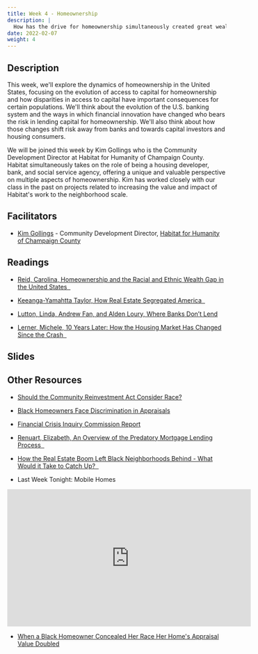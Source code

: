 ```yaml
---
title: Week 4 - Homeownership
description: |
  How has the drive for homeownership simultaneously created great wealth and new risks for households?
date: 2022-02-07
weight: 4
---
```

## Description

This week, we'll explore the dynamics of homeownership in the United States, focusing on the evolution of access to capital for homeownership and how disparities in access to capital have important consequences for certain populations. We'll think about the evolution of the U.S. banking system and the ways in which financial innovation have changed who bears the risk in lending capital for homeownership. We'll also think about how those changes shift risk away from banks and towards capital investors and housing consumers.

We will be joined this week by Kim Gollings who is the Community Development Director at Habitat for Humanity of Champaign County. Habitat simultaneously takes on the role of being a housing developer, bank, and social service agency, offering a unique and valuable perspective on multiple aspects of homeownership. Kim has worked closely with our class in the past on projects related to increasing the value and impact of Habitat's work to the neighborhood scale.

## Facilitators

* [Kim Gollings](https://cuhabitat.org/team/chris-linn/) - Community Development Director, [Habitat for Humanity of Champaign County](https://cuhabitat.org)

## Readings

* [Reid, Carolina, Homeownership and the Racial and Ethnic Wealth Gap in the United States &nbsp;<i class="fas fa-cloud-download-alt"></i>](https://uofi.box.com/s/7krnn22nc1l54rzsbjtm85uml4cvqtzs)

* [Keeanga-Yamahtta Taylor, How Real Estate Segregated America &nbsp;<i class="fas fa-cloud-download-alt"></i>](https://uofi.box.com/s/nhtsryikh3vx9llesrxqq0y91momh6nu)

* [Lutton, Linda, Andrew Fan, and Alden Loury, Where Banks Don’t Lend](https://interactive.wbez.org/2020/banking/disparity/)

* [Lerner, Michele, 10 Years Later: How the Housing Market Has Changed Since the Crash &nbsp;<i class="fas fa-cloud-download-alt"></i>](https://uofi.box.com/s/uosffkmuci1l4nf7xp7d0qhimfwgy1wk)
	
## Slides

## Other Resources

* [Should the Community Reinvestment Act Consider Race?](https://www.urban.org/sites/default/files/publication/105283/should-the-community-reinvestment-act-consider-race_1.pdf)

* [Black Homeowners Face Discrimination in Appraisals](https://www.nytimes.com/2020/08/25/realestate/blacks-minorities-appraisals-discrimination.html)

* [Financial Crisis Inquiry Commission Report](https://www.govinfo.gov/content/pkg/GPO-FCIC/pdf/GPO-FCIC.pdf)

* [Renuart, Elizabeth, An Overview of the Predatory Mortgage Lending Process &nbsp;<i class="fas fa-cloud-download-alt"></i>](https://uofi.box.com/s/p04el32z1mns3j6xm2jvao7q6a5af4u6)

* [How the Real Estate Boom Left Black Neighborhoods Behind - What Would it Take to Catch Up? &nbsp;<i class="far fa-newspaper"></i>](https://www.nytimes.com/2021/12/12/podcasts/the-daily/the-sunday-read-how-the-real-estate-boom-left-black-neighborhoods-behind.html)

* Last Week Tonight: Mobile Homes

<iframe width="560" height="315" src="https://www.youtube-nocookie.com/embed/jCC8fPQOaxU" title="YouTube video player" frameborder="0" allow="accelerometer; autoplay; clipboard-write; encrypted-media; gyroscope; picture-in-picture" allowfullscreen></iframe>

* [When a Black Homeowner Concealed Her Race Her Home's Appraisal Value Doubled](https://www.cnn.com/2021/05/19/homes/black-homeowner-home-appraisal-feseries/index.html)